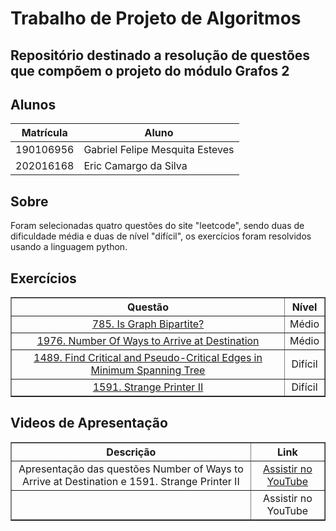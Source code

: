 
# Trabalho de Projeto de Algoritmos

## Repositório destinado a resolução de questões que compõem o projeto do módulo Grafos 2

## Alunos
|Matrícula | Aluno |
| -- | -- |
| 190106956  |  Gabriel Felipe Mesquita Esteves |
| 202016168  |  Eric Camargo da Silva |

## Sobre 
Foram selecionadas quatro questões do site "leetcode", sendo duas de dificuldade média
e duas de nível "difícil", os exercícios foram resolvidos usando a linguagem python.

## Exercícios

<table border="1" style="width: 100%; text-align: center;">
    <thead>
        <tr>
            <th>Questão</th>
            <th>Nível</th>
        </tr>
    </thead>
    <tbody>
        <tr>
            <td><a href="https://leetcode.com/problems/is-graph-bipartite/description/" target="_blank">785. Is Graph Bipartite?</a></td>
            <td>Médio</td>
        </tr>
        <tr>
            <td><a href="https://leetcode.com/problems/number-of-ways-to-arrive-at-destination/description/?envType=problem-list-v2&envId=graph" target="_blank">1976. Number Of Ways to Arrive at Destination</a></td>
            <td>Médio</td>
        </tr>
        <tr>
            <td><a href="https://leetcode.com/problems/find-critical-and-pseudo-critical-edges-in-minimum-spanning-tree/description/" target="_blank">1489. Find Critical and Pseudo-Critical Edges in Minimum Spanning Tree</a></td>
            <td>Difícil</td>
        </tr>
        <tr>
            <td><a href="https://leetcode.com/problems/strange-printer-ii/description/?envType=problem-list-v2&envId=graph" target="_blank">1591. Strange Printer II</a></td>
            <td>Difícil</td>
        </tr>
    </tbody>
</table>


## Videos de Apresentação

<table border="1" style="width: 100%; text-align: center;">
    <thead>
        <tr>
            <th>Descrição</th>
            <th>Link</th>
        </tr>
    </thead>
    <tbody>
        <tr>
            <td>Apresentação das questões Number of Ways to Arrive at Destination e 1591. Strange Printer II</td>
            <td><a href="https://www.youtube.com/watch?v=OzwcDEeoDWk" target="_blank">Assistir no YouTube</a></td>
        </tr>
        <tr>
            <td></td>
            <td><a href="" target="_blank"></a>Assistir no YouTube</td>
        </tr>
    </tbody>
</table>

